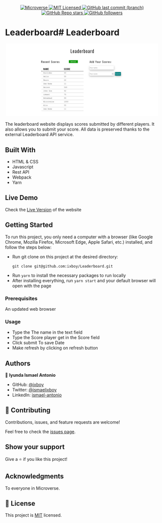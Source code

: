 <p align="center">
  <a href="https://www.microverse.org/">
    <img alt="Microverse" src="https://img.shields.io/badge/-Microverse-blueviolet?style=flat-square">
  </a>
  <a href="https://github.com/ixboy/Leaderboard/tree/main/LICENSE">
    <img alt="MIT Licensed" src="https://img.shields.io/github/license/ixboy/Leaderboard?style=flat-square">
  </a>
  <a href="https://github.com/ixboy/Leaderboard">
    <img alt="GitHub last commit (branch)" src="https://img.shields.io/github/last-commit/ixboy/Leaderboard/main?color=blue&style=flat-square">
  </a>
  <a href="https://github.com/ixboy/Leaderboard">
    <img alt="GitHub Repo stars" src="https://img.shields.io/github/stars/ixboy/Leaderboard?color=pink&label=%E2%98%85%20stars%20&style=flat-square">
  </a>
  <a href="https://github.com/ixboy">
    <img alt="GitHub followers" src="https://img.shields.io/github/followers/ixboy?color=yellow&logo=github&style=flat-square">
  </a>
</p>

# Leaderboard# Leaderboard

<p align="center">
    <img alt="Screenshot" src="./src/Screenshot.png" width="500">
</p>


The leaderboard website displays scores submitted by different players. It also allows you to submit your score. All data is preserved thanks to the external Leaderboard API service.

## Built With

- HTML & CSS
- Javascript
- Rest API
- Webpack
- Yarn

## Live Demo

Check the [Live Version](https://ixboy.github.io/Leaderboard/) of the website


## Getting Started
To run this project, you only need a computer with a browser (like Google Chrome, Mozilla Firefox, Microsoft Edge, Apple Safari, etc.) installed, and follow the steps below:

- Run git clone on this project at the desired directory:
   ```
   git clone git@github.com:ixboy/Leaderboard.git
   ```
- Run `yarn` to install the necessary packages to run locally
- After installing everything, run `yarn start` and your default browser will open with the page

### Prerequisites

An updated web browser

### Usage

- Type the The name in the text field
- Type the Score player get in the Score field
- Click submit To save Date
- Make refresh by clicking on refresh button


## Authors

👤 **Iyunda Ismael Antonio**

- GitHub: [@ixboy](https://github.com/ixboy)
- Twitter: [@ismaelixboy](https://twitter.com/ismaelixboy)
- LinkedIn: [ismael-antonio](https://www.linkedin.com/in/ismaelantonio/)




## 🤝 Contributing

Contributions, issues, and feature requests are welcome!

Feel free to check the [issues page](https://github.com/ixboy/Leaderboard/issues).

## Show your support

Give a ⭐️ if you like this project!

## Acknowledgments

To everyone in Microverse.

## 📝 License

This project is [MIT](./LICENSE) licensed.

